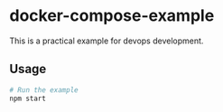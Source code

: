 # docker-compose-example

This is a practical example for devops development.

## Usage

```bash
# Run the example
npm start
```
